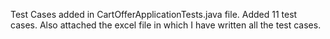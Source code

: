 Test Cases added in CartOfferApplicationTests.java file.
Added 11 test cases.
Also attached the excel file in which I have written all the test cases.

